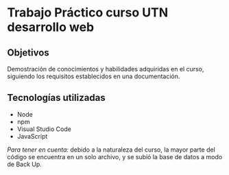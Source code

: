 # Trabajo Práctico curso UTN desarrollo web

## Objetivos

Demostración de conocimientos y habilidades adquiridas en el curso, siguiendo los requisitos establecidos en una documentación.

## Tecnologías utilizadas
* Node
* npm
* Visual Studio Code
* JavaScript

_Para tener en cuenta:_ debido a la naturaleza del curso, la mayor parte del código se encuentra en un solo archivo, y se subió la base de datos a modo de Back Up.

